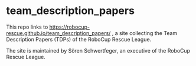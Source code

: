 # team_description_papers

This repo links to https://robocup-rescue.github.io/team_description_papers/ , a site collecting the Team Description Papers (TDPs) of the RoboCup Rescue League. 

The site is maintained by Sören Schwertfeger, an executive of the RoboCup Rescue League.
